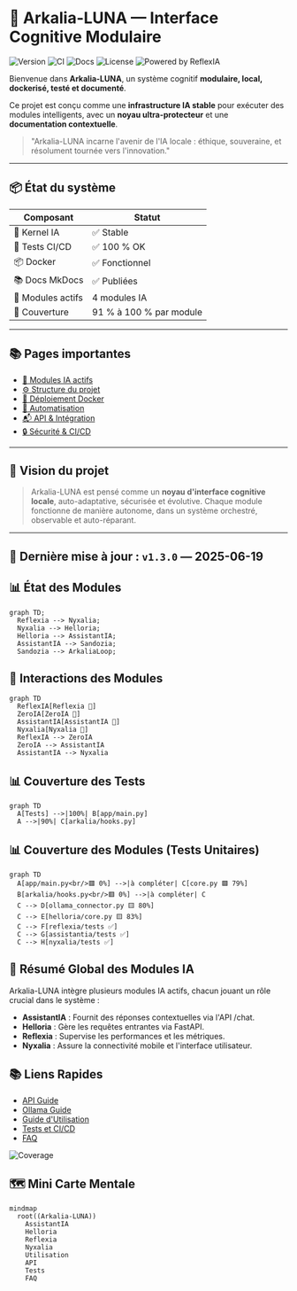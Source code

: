 # 🧠 Arkalia-LUNA — Interface Cognitive Modulaire

![Version](https://img.shields.io/badge/version-v1.3.0-blue)
![CI](https://github.com/athalia-siwek/arkalia-luna-pro/actions/workflows/ci.yml/badge.svg)
![Docs](https://img.shields.io/badge/docs-auto--generated-blueviolet)
![License](https://img.shields.io/badge/license-Proprietary-red)
![Powered by ReflexIA](https://img.shields.io/badge/powered%20by-ReflexIA-brightgreen)

Bienvenue dans **Arkalia-LUNA**, un système cognitif **modulaire, local, dockerisé, testé et documenté**.

Ce projet est conçu comme une **infrastructure IA stable** pour exécuter des modules intelligents, avec un **noyau ultra-protecteur** et une **documentation contextuelle**.

> "Arkalia-LUNA incarne l'avenir de l'IA locale : éthique, souveraine, et résolument tournée vers l'innovation."

---

## 📦 État du système

| Composant      | Statut      |
|----------------|-------------|
| 🧠 Kernel IA    | ✅ Stable   |
| 🧪 Tests CI/CD  | ✅ 100 % OK |
| 📦 Docker       | ✅ Fonctionnel |
| 📚 Docs MkDocs | ✅ Publiées |
| 🧩 Modules actifs | 4 modules IA |
| 🧪 Couverture | 91 % à 100 % par module |

---

## 📚 Pages importantes

- [🧠 Modules IA actifs](modules.md)
- [⚙️ Structure du projet](structure.md)
- [🚀 Déploiement Docker](deployment.md)
- [🔁 Automatisation](automation.md)
- [📬 API & Intégration](api.md)
- [🔒 Sécurité & CI/CD](ci-cd.md)

---

## 🧭 Vision du projet

> Arkalia-LUNA est pensé comme un **noyau d'interface cognitive locale**, auto-adaptative, sécurisée et évolutive. Chaque module fonctionne de manière autonome, dans un système orchestré, observable et auto-réparant.

---

## 📌 Dernière mise à jour : `v1.3.0` — 2025-06-19

## 📊 État des Modules

```mermaid
graph TD;
  Reflexia --> Nyxalia;
  Nyxalia --> Helloria;
  Helloria --> AssistantIA;
  AssistantIA --> Sandozia;
  Sandozia --> ArkaliaLoop;
```

## 🧩 Interactions des Modules

```mermaid
graph TD
  ReflexIA[Reflexia 🧠]
  ZeroIA[ZeroIA 🔄]
  AssistantIA[AssistantIA 💬]
  Nyxalia[Nyxalia 📡]
  ReflexIA --> ZeroIA
  ZeroIA --> AssistantIA
  AssistantIA --> Nyxalia
```

## 📊 Couverture des Tests

```mermaid
graph TD
  A[Tests] -->|100%| B[app/main.py]
  A -->|90%| C[arkalia/hooks.py]
```

## 📊 Couverture des Modules (Tests Unitaires)

```mermaid
graph TD
  A[app/main.py<br/>🟥 0%] -->|à compléter| C[core.py 🟩 79%]
  B[arkalia/hooks.py<br/>🟥 0%] -->|à compléter| C
  C --> D[ollama_connector.py 🟨 80%]
  C --> E[helloria/core.py 🟨 83%]
  C --> F[reflexia/tests ✅]
  C --> G[assistantia/tests ✅]
  C --> H[nyxalia/tests ✅]
```

## 🧠 Résumé Global des Modules IA

Arkalia-LUNA intègre plusieurs modules IA actifs, chacun jouant un rôle crucial dans le système :

- **AssistantIA** : Fournit des réponses contextuelles via l'API /chat.
- **Helloria** : Gère les requêtes entrantes via FastAPI.
- **Reflexia** : Supervise les performances et les métriques.
- **Nyxalia** : Assure la connectivité mobile et l'interface utilisateur.

## 📚 Liens Rapides

- [API Guide](api.md)
- [Ollama Guide](ollama.md)
- [Guide d'Utilisation](utilisation.md)
- [Tests et CI/CD](ci-cd.md)
- [FAQ](faqs.md)

![Coverage](https://img.shields.io/badge/coverage-92%25-brightgreen)

## 🗺️ Mini Carte Mentale

```mermaid
mindmap
  root((Arkalia-LUNA))
    AssistantIA
    Helloria
    Reflexia
    Nyxalia
    Utilisation
    API
    Tests
    FAQ
```
